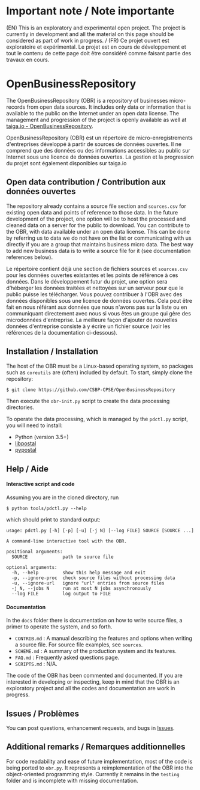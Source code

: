 # Important note / Note importante
(EN) This is an exploratory and experimental open project. The project is currently in development and all the material on this page
should be considered as part of work in progress. / (FR) Ce projet ouvert est exploratoire et expérimental. Le
projet est en cours de développement et tout le contenu de cette page doit être considéré comme faisant partie des travaux en cours.

# OpenBusinessRepository

The OpenBusinessRepository (OBR) is a repository of businesses micro-records from open data sources. It includes only data or information that is available to the public on the Internet under an open data license. The management and progression of the project is openly available as well at [taiga.io - OpenBusinessRepository](https://tree.taiga.io/project/virtualtorus-openbusinessrepository/).

OpenBusinessRepository (OBR) est un répertoire de micro-enregistrements d'entreprises développé à partir de sources de données ouvertes. Il ne comprend que des données ou des informations accessibles au public sur Internet sous une licence de données ouvertes. La gestion et la progression du projet sont également disponibles sur taiga.io

## Open data contribution / Contribution aux données ouvertes

The repository already contains a source file section and `sources.csv` for existing open data and points of reference to those data. In the future development of the project, one option will be to host the processed and cleaned data on a server for the public to download. You can contribute to the OBR, with data available under an open data license. This can be done by referring us to data we do not have on the list or communicating with us directly if you are a group that maintains business micro data. The best way to add new business data is to write a source file for it (see documentation references below).

Le répertoire contient déjà une section de fichiers sources et `sources.csv` pour les données ouvertes existantes et les points de référence à ces données. Dans le développement futur du projet, une option sera d’héberger les données traitées et nettoyées sur un serveur pour que le public puisse les télécharger. Vous pouvez contribuer à l'OBR avec des données disponibles sous une licence de données ouvertes. Cela peut être fait en nous référant aux données que nous n'avons pas sur la liste ou en communiquant directement avec nous si vous êtes un groupe qui gère des microdonnées d'entreprise. La meilleure façon d'ajouter de nouvelles données d'entreprise consiste à y écrire un fichier source (voir les références de la documentation ci-dessous).

## Installation / Installation

The host of the OBR must be a Linux-based operating system, so packages such as `coreutils` are (often) included by default. To start, simply clone the repository:

```bash
$ git clone https://github.com/CSBP-CPSE/OpenBusinessRepository
```
Then execute the `obr-init.py` script to create the data processing directories.

To operate the data processing, which is managed by the `pdctl.py` script, you will need to install:
- Python (version 3.5+)
- [libpostal](https://github.com/openvenues/libpostal)
- [pypostal](https://github.com/openvenues/pypostal)

## Help / Aide

#### Interactive script and code

Assuming you are in the cloned directory, run 

```shell
$ python tools/pdctl.py --help
```

which should print to standard output:

```
usage: pdctl.py [-h] [-p] [-u] [-j N] [--log FILE] SOURCE [SOURCE ...]

A command-line interactive tool with the OBR.

positional arguments:
  SOURCE             path to source file

optional arguments:
  -h, --help         show this help message and exit
  -p, --ignore-proc  check source files without processing data
  -u, --ignore-url   ignore "url" entries from source files
  -j N, --jobs N     run at most N jobs asynchronously
  --log FILE         log output to FILE
```

#### Documentation

In the `docs` folder there is documentation on how to write source files, a primer to operate the system, and so forth.

- `CONTRIB.md` : A manual describing the features and options when writing a source file. For source file examples, see `sources`.
- `SCHEME.md` : A summary of the production system and its features.
- `FAQ.md` : Frequently asked questions page.
- `SCRIPTS.md` : N/A.

The code of the OBR has been commented and documented. If you are interested in developing or inspecting, keep in mind that the OBR is an exploratory project and all the codes and documentation are work in progress. 

## Issues / Problèmes

You can post questions, enhancement requests, and bugs in [Issues](https://github.com/CSBP-CPSE/OpenBusinessRepository/issues).

## Additional remarks / Remarques additionnelles

For code readability and ease of future implementation, most of the code is being ported to `obr.py`. It represents a reimplementation of the OBR into the object-oriented programming style. Currently it remains in the `testing` folder and is incomplete with missing documentation.

